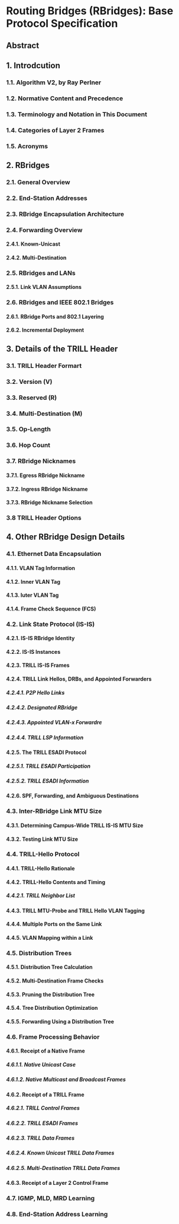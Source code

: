 # Routing Bridges (RBridges): Base Protocol Specification

## Abstract

## 1. Introdcution
### 1.1. Algorithm V2, by Ray Perlner
### 1.2. Normative Content and Precedence
### 1.3. Terminology and Notation in This Document
### 1.4. Categories of Layer 2 Frames
### 1.5. Acronyms

## 2. RBridges
### 2.1. General Overview
### 2.2. End-Station Addresses
### 2.3. RBridge Encapsulation Architecture
### 2.4. Forwarding Overview
#### 2.4.1. Known-Unicast
#### 2.4.2. Multi-Destination
### 2.5. RBridges and LANs
#### 2.5.1. Link VLAN Assumptions
### 2.6. RBridges and IEEE 802.1 Bridges
#### 2.6.1. RBridge Ports and 802.1 Layering
#### 2.6.2. Incremental Deployment

## 3. Details of the TRILL Header
### 3.1. TRILL Header Formart
### 3.2. Version (V)
### 3.3. Reserved (R)
### 3.4. Multi-Destination (M)
### 3.5. Op-Length
### 3.6. Hop Count
### 3.7. RBridge Nicknames
#### 3.7.1. Egress RBridge Nickname
#### 3.7.2. Ingress RBridge Nickname
#### 3.7.3. RBridge Nickname Selection
### 3.8 TRILL Header Options

## 4. Other RBridge Design Details
### 4.1. Ethernet Data Encapsulation
#### 4.1.1. VLAN Tag Information
#### 4.1.2. Inner VLAN Tag
#### 4.1.3. Iuter VLAN Tag
#### 4.1.4. Frame Check Sequence (FCS)
### 4.2. Link State Protocol (IS-IS)
#### 4.2.1. IS-IS RBridge Identity
#### 4.2.2. IS-IS Instances
#### 4.2.3. TRILL IS-IS Frames
#### 4.2.4. TRILL Link Hellos, DRBs, and Appointed Forwarders
##### 4.2.4.1. P2P Hello Links
##### 4.2.4.2. Designated RBridge
##### 4.2.4.3. Appointed VLAN-x Forwardre
##### 4.2.4.4. TRILL LSP Information
#### 4.2.5. The TRILL ESADI Protocol
##### 4.2.5.1. TRILL ESADI Participation
##### 4.2.5.2. TRILL ESADI Information
#### 4.2.6. SPF, Forwarding, and Ambiguous Destinations
### 4.3. Inter-RBridge Link MTU Size
#### 4.3.1. Determining Campus-Wide TRILL IS-IS MTU Size
#### 4.3.2. Testing Link MTU Size
### 4.4. TRILL-Hello Protocol
#### 4.4.1. TRILL-Hello Rationale
#### 4.4.2. TRILL-Hello Contents and Timing
##### 4.4.2.1. TRILL Neighbor List
#### 4.4.3. TRILL MTU-Probe and TRILL Hello VLAN Tagging
#### 4.4.4. Multiple Ports on the Same Link
#### 4.4.5. VLAN Mapping within a Link
### 4.5. Distribution Trees
#### 4.5.1. Distribution Tree Calculation
#### 4.5.2. Multi-Destination Frame Checks
#### 4.5.3. Pruning the Distribution Tree
#### 4.5.4. Tree Distribution Optimization
#### 4.5.5. Forwarding Using a Distribution Tree
### 4.6. Frame Processing Behavior
#### 4.6.1. Receipt of a Native Frame
##### 4.6.1.1. Native Unicast Case
##### 4.6.1.2. Native Multicast and Broadcast Frames
#### 4.6.2. Receipt of a TRILL Frame
##### 4.6.2.1. TRILL Control Frames
##### 4.6.2.2. TRILL ESADI Frames
##### 4.6.2.3. TRILL Data Frames
##### 4.6.2.4. Known Unicast TRILL Data Frames
##### 4.6.2.5. Multi-Destination TRILL Data Frames
#### 4.6.3. Receipt of a Layer 2 Control Frame
### 4.7. IGMP, MLD, MRD Learning
### 4.8. End-Station Address Learning

